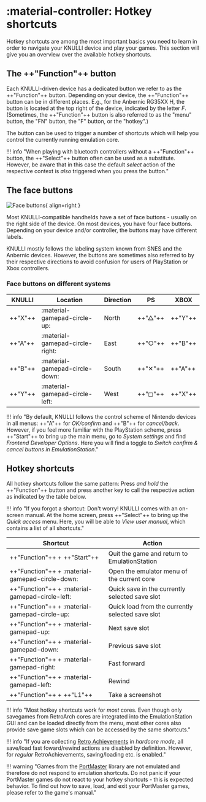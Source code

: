 # :material-controller: Hotkey shortcuts

Hotkey shortcuts are among the most important basics you need to learn in order to navigate your KNULLI device and play your games. This section will give you an overview over the available hotkey shortcuts.

## The ++"Function"++ button

Each KNULLI-driven device has a dedicated button we refer to as the ++"Function"++ button. Depending on your device, the ++"Function"++ button can be in different places. E.g., for the Anbernic RG35XX H, the button is located at the top right of the device, indicated by the letter *F*. (Sometimes, the ++"Function"++ button is also referred to as the "menu" button, the "FN" button, the "F" button, or the "hotkey".)

The button can be used to trigger a number of shortcuts which will help you control the currently running emulation core.

!!! info "When playing with bluetooth controllers without a ++"Function"++ button, the ++"Select"++ button often can be used as a substitute. However, be aware that in this case the default *select* action of the respective context is *also* triggered when you press the button."

## The face buttons

![Face buttons](/_inc/images/face-buttons.png){ align=right }

Most KNULLI-compatible handhelds have a set of face buttons - usually on the right side of the device. On most devices, you have four face buttons. Depending on your device and/or controller, the buttons may have different labels.

KNULLI mostly follows the labeling system known from SNES and the Anbernic devices. However, the buttons are sometimes also referred to by their respective directions to avoid confusion for users of PlayStation or Xbox controllers.

### Face buttons on different systems

| KNULLI  | Location                        |Direction | PS      | XBOX    |
| ------- | ------------------------------- | ------- | ------- | ------- |
| ++"X"++ | :material-gamepad-circle-up:    | North     | ++"△"++ | ++"Y"++ |
| ++"A"++ | :material-gamepad-circle-right: | East      | ++"○"++ | ++"B"++ |
| ++"B"++ | :material-gamepad-circle-down:  | South     | ++"✕"++ | ++"A"++ |
| ++"Y"++ | :material-gamepad-circle-left:  | West      | ++"◻"++ | ++"X"++ |

!!! info "By default, KNULLI follows the control scheme of Nintendo devices in all menus: ++"A"++ for *OK/confirm* and ++"B"++ for *cancel/back*. However, if you feel more familiar with the PlayStation scheme, press ++"Start"++ to bring up the main menu, go to *System settings* and find *Frontend Developer Options*. Here you will find a toggle to *Switch confirm & cancel buttons in EmulationStation*."

## Hotkey shortcuts

All hotkey shortcuts follow the same pattern: Press *and hold* the ++"Function"++ button and press another key to call the respective action as indicated by the table below.

!!! info "If you forgot a shortcut: Don't worry! KNULLI comes with an on-screen manual. At the home screen, press ++"Select"++ to bring up the *Quick access* menu. Here, you will be able to *View user manual*, which contains a list of all shortcuts."

| Shortcut                                        | Action                                           |
| ----------------------------------------------- | ------------------------------------------------ |
| ++"Function"++ + ++"Start"++                    | Quit the game and return to EmulationStation     |
| ++"Function"++ + :material-gamepad-circle-down: | Open the emulator menu of the current core       |
| ++"Function"++ + :material-gamepad-circle-left: | Quick save in the currently selected save slot   |
| ++"Function"++ + :material-gamepad-circle-up:   | Quick load from the currently selected save slot |
| ++"Function"++ + :material-gamepad-up:          | Next save slot                                   |
| ++"Function"++ + :material-gamepad-down:        | Previous save slot                               |
| ++"Function"++ + :material-gamepad-right:       | Fast forward                                     |
| ++"Function"++ + :material-gamepad-left:        | Rewind                                           |
| ++"Function"++ + ++"L1"++                       | Take a screenshot                                |

!!! info "Most hotkey shortcuts work for *most* cores. Even though only savegames from RetroArch cores are integrated into the EmulationStation GUI and can be loaded directly from the menu, most other cores also provide save game slots which can be accessed by the same shortcuts."

!!! info "If you are collecting [Retro Achievements](../retro-achievements) in *hardcore mode*, all save/load fast foward/rewind actions are disabled by definition. However, for *regular* RetroAchievements, saving/loading etc. is enabled."

!!! warning "Games from the [PortMaster](../../systems/portmaster) library are not emulated and therefore do not respond to emulation shortcuts. Do not panic if your PortMaster games do not react to your hotkey shortcuts - this is expected behavior. To find out how to save, load, and exit your PortMaster games, please refer to the game's manual."
